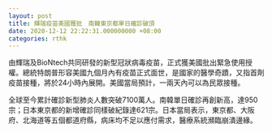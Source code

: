 ```yaml
---
layout: post
title: 輝瑞疫苗美國獲批　南韓東京都單日確診破頂
date: 2020-12-12 22:22:31.000000000 +08:00
categories: rthk
---
```


由輝瑞及BioNtech共同研發的新型冠狀病毒疫苗，正式獲美國批出緊急使用授權。總統特朗普形容美國九個月內有疫苗正式面世，是國家的醫學奇蹟，又指首劑疫苗接種，將於24小時內展開。美國當局預計，一兩天內可以為民眾接種。  

全球至今累計確診新型肺炎人數突破7100萬人。南韓單日確診再創新高，達950宗；日本東京都的新增確診同樣破紀錄達621宗。日本當局表示，東京都、大阪府、北海道等五個都道府縣，病床均不足以應付需求，醫療系統瀕臨崩潰邊緣。 
